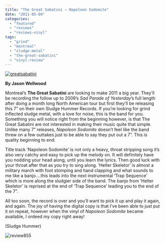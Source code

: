```yaml
---
title: "The Great Sabatini – Napoleon Sodomite"
date: "2011-05-04"
categories: 
  - "featured"
  - "reviews"
  - "reviews-vinyl"
tags: 
  - "grind"
  - "montreal"
  - "sludge-metal"
  - "the-great-sabatini"
  - "vinyl-review"
---
```


[![](http://www.hellbound.ca/wp-content/uploads/2011/05/greatsabatini.jpg "greatsabatini")](http://www.hellbound.ca/wp-content/uploads/2011/05/greatsabatini.jpg)

**By Jason Wellwood**

Montreal’s **The Great Sabatini** are looking to make 2011 a big year. They’ll be recording the follow up to 2009’s _Sad Parade of Yesterday_’s full length after doing a month long North American tour but first they’ll be releasing this 7” on their own Sludge Hummer Records. If you’re looking for grind inflected sludge metal, with a love for noise, this is the band for you. Something you will notice right from the beginning however, is that The Great Sabatini are not interested in making their music quite that simple. Unlike many 7” releases, _Napoleon Sodomite_ doesn’t feel like the band threw on a few outtakes just to be able to say they put out a 7”. This is quality beginning to end.

Title track ‘Napoleon Sodomite’ is not only a heavy, throat stripping song it’s also very catchy and easy to pick up the melody on. It will definitely have you nodding your head along, until you learn the lyrics. Then good luck with your throat after that as you try to sing along. ‘Helter Skeletor’ is almost a military march with foot stomping and hand clapping and what sounds to me like a banjo....this leads into the next instrumental ‘Trap Sequence’ which is more along the sludgier side of the band. The banjo from ‘Helter Skeletor’ is reprised at the end of ‘Trap Sequence’ leading you to the end of the 7”.

All too soon, the record is over and you’ll want to pick it up and play it again, and again. The joy of having the digital copy is that I’ve been able to just put it on repeat, however when the vinyl of _Napoleon Sodomite_ became available, I ordeed my copy right away!

(Sludge Hummer)

![](http://www.hellbound.ca/wp-content/uploads/2009/06/review855.png "review855")
